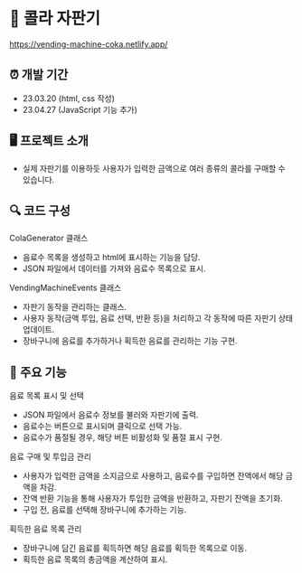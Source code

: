 # 📝 콜라 자판기
https://vending-machine-coka.netlify.app/

## ⏰ 개발 기간
- 23.03.20 (html, css 작성)
- 23.04.27 (JavaScript 기능 추가)
  
## 🖥️ 프로젝트 소개
- 실제 자판기를 이용하듯 사용자가 입력한 금액으로 여러 종류의 콜라를 구매할 수 있습니다.

## 🔍 코드 구성
ColaGenerator 클래스
- 음료수 목록을 생성하고 html에 표시하는 기능을 담당.
- JSON 파일에서 데이터를 가져와 음료수 목록으로 표시.

VendingMachineEvents 클래스
- 자판기 동작을 관리하는 클래스.
- 사용자 동작(금액 투입, 음료 선택, 반환 등)을 처리하고 각 동작에 따른 자판기 상태 업데이트.
- 장바구니에 음료를 추가하거나 획득한 음료를 관리하는 기능 구현.

## 📌 주요 기능
음료 목록 표시 및 선택
- JSON 파일에서 음료수 정보를 불러와 자판기에 출력.
- 음료수는 버튼으로 표시되며 클릭으로 선택 가능.
- 음료수가 품절될 경우, 해당 버튼 비활성화 및 품절 표시 구현.

음료 구매 및 투입금 관리
- 사용자가 입력한 금액을 소지금으로 사용하고, 음료수를 구입하면 잔액에서 해당 금액을 차감.
- 잔액 반환 기능을 통해 사용자가 투입한 금액을 반환하고, 자판기 잔액을 초기화.
- 구입 전, 음료를 선택해 장바구니에 추가하는 기능.

획득한 음료 목록 관리
- 장바구니에 담긴 음료를 획득하면 해당 음료를 획득한 목록으로 이동.
- 획득한 음료 목록의 총금액을 계산하여 표시.
